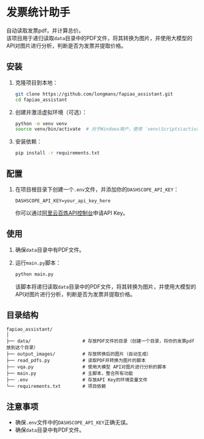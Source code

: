 # 发票统计助手
自动读取发票pdf，并计算总价。  
该项目用于递归读取`data`目录中的PDF文件，将其转换为图片，并使用大模型的API对图片进行分析，判断是否为发票并提取价格。

## 安装

1. 克隆项目到本地：
    ```bash
    git clone https://github.com/longmans/fapiao_assistant.git
    cd fapiao_assistant
    ```

2. 创建并激活虚拟环境（可选）：
    ```bash
    python -m venv venv
    source venv/bin/activate  # 对于Windows用户，使用 `venv\Scripts\activate`
    ```

3. 安装依赖：
    ```bash
    pip install -r requirements.txt
    ```


## 配置

1. 在项目根目录下创建一个`.env`文件，并添加你的`DASHSCOPE_API_KEY`：
    ```env
    DASHSCOPE_API_KEY=your_api_key_here
    ```

    你可以通过[阿里云百炼API控制台](https://bailian.console.aliyun.com/)申请API Key。

## 使用

1. 确保`data`目录中有PDF文件。
2. 运行`main.py`脚本：
    ```bash
    python main.py
    ```

    该脚本将递归读取`data`目录中的PDF文件，将其转换为图片，并使用大模型的API对图片进行分析，判断是否为发票并提取价格。

## 目录结构

```
fapiao_assistant/
│
├── data/                   # 存放PDF文件的目录（创建一个目录，将你的发票pdf放到这个目录）
├── output_images/          # 存放转换后的图片（自动生成）
├── read_pdfs.py            # 读取PDF并转换为图片的脚本
├── vqa.py                  # 使用大模型 API对图片进行分析的脚本
├── main.py                 # 主脚本，整合所有功能
├── .env                    # 存放API Key的环境变量文件
└── requirements.txt        # 项目依赖
```

## 注意事项

- 确保`.env`文件中的`DASHSCOPE_API_KEY`正确无误。
- 确保`data`目录中有PDF文件。
